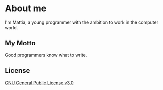 # About me

I'm Mattia, a young programmer with the ambition to work in the computer world. 

## My Motto
Good programmers know what to write.



## License
[GNU General Public License v3.0](https://choosealicense.com/licenses/gpl-3.0/)
